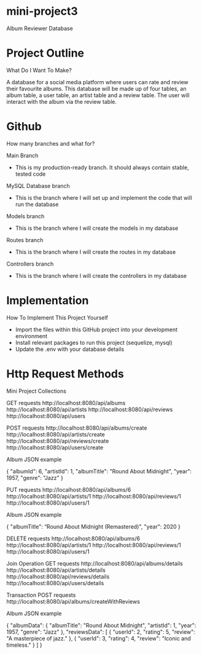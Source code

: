 # mini-project3

Album Reviewer Database

# Project Outline

What Do I Want To Make?

A database for a social media platform where users can rate and review their favourite albums. This database will be made up of four tables, an album table, a user table, an artist table and a review table. The user will interact with the album via the review table.

# Github

How many branches and what for?

Main Branch

- This is my production-ready branch. It should always contain stable, tested code

MySQL Database branch

- This is the branch where I will set up and implement the code that will run the database

Models branch

- This is the branch where I will create the models in my database

Routes branch

- This is the branch where I will create the routes in my database

Controllers branch

- This is the branch where I will create the controllers in my database

# Implementation

How To Implement This Project Yourself

- Import the files within this GitHub project into your development environment
- Install relevant packages to run this project (sequelize, mysql)
- Update the .env with your database details

# Http Request Methods

Mini Project Collections

GET requests
http://localhost:8080/api/albums
http://localhost:8080/api/artists
http://localhost:8080/api/reviews
http://localhost:8080/api/users

POST requests
http://localhost:8080/api/albums/create
http://localhost:8080/api/artists/create
http://localhost:8080/api/reviews/create
http://localhost:8080/api/users/create

Album JSON example

{
"albumId": 6,
"artistId": 1,
"albumTitle": "Round About Midnight",
"year": 1957,
"genre": "Jazz"
}

PUT requests
http://localhost:8080/api/albums/6
http://localhost:8080/api/artists/1
http://localhost:8080/api/reviews/1
http://localhost:8080/api/users/1

Album JSON example

{
"albumTitle": “Round About Midnight (Remastered)",
"year": 2020
}

DELETE requests
http://localhost:8080/api/albums/6
http://localhost:8080/api/artists/1
http://localhost:8080/api/reviews/1
http://localhost:8080/api/users/1

Join Operation GET requests
http://localhost:8080/api/albums/details
http://localhost:8080/api/artists/details
http://localhost:8080/api/reviews/details
http://localhost:8080/api/users/details

Transaction POST requests
http://localhost:8080/api/albums/createWithReviews

Album JSON example

{
"albumData": {
"albumTitle": "Round About Midnight",
"artistId": 1,
"year": 1957,
"genre": "Jazz"
},
"reviewsData": [
{
"userId": 2,
"rating": 5,
"review": "A masterpiece of jazz."
},
{
"userId": 3,
"rating": 4,
"review": "Iconic and timeless."
}
]
}

